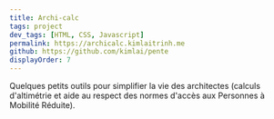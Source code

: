 ```yaml
---
title: Archi-calc
tags: project
dev_tags: [HTML, CSS, Javascript]
permalink: https://archicalc.kimlaitrinh.me
github: https://github.com/kimlai/pente
displayOrder: 7
---
```


Quelques petits outils pour simplifier la vie des architectes (calculs
d'altimétrie et aide au respect des normes d'accès aux Personnes à Mobilité
Réduite).
